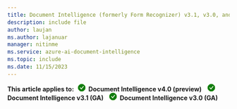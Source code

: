```yaml
---
title: Document Intelligence (formerly Form Recognizer) v3.1, v3.0, and v2.1 content
description: include file
author: laujan
ms.author: lajanuar
manager: nitinme
ms.service: azure-ai-document-intelligence
ms.topic: include
ms.date: 11/15/2023
---
```


**This article applies to:**![checkmark](../media/yes-icon.png) **Document Intelligence v4.0 (preview)** ![checkmark](../media/yes-icon.png) **Document Intelligence v3.1 (GA)** ![checkmark](../media/yes-icon.png) **Document Intelligence v3.0 (GA)**
